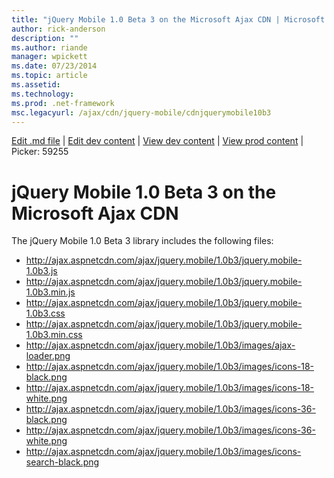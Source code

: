 ```yaml
---
title: "jQuery Mobile 1.0 Beta 3 on the Microsoft Ajax CDN | Microsoft Docs"
author: rick-anderson
description: ""
ms.author: riande
manager: wpickett
ms.date: 07/23/2014
ms.topic: article
ms.assetid: 
ms.technology: 
ms.prod: .net-framework
msc.legacyurl: /ajax/cdn/jquery-mobile/cdnjquerymobile10b3
---
```

[Edit .md file](C:\Projects\msc\dev\Msc.Www\Web.ASP\App_Data\github\ajax\cdn\jquery-mobile\cdnjquerymobile10b3.md) | [Edit dev content](http://www.aspdev.net/umbraco#/content/content/edit/59255) | [View dev content](http://docs.aspdev.net/tutorials/ajax/cdn/jquery-mobile/cdnjquerymobile10b3.html) | [View prod content](http://www.asp.net/ajax/cdn/jquery-mobile/cdnjquerymobile10b3) | Picker: 59255

jQuery Mobile 1.0 Beta 3 on the Microsoft Ajax CDN
====================
The jQuery Mobile 1.0 Beta 3 library includes the following files:

- http://ajax.aspnetcdn.com/ajax/jquery.mobile/1.0b3/jquery.mobile-1.0b3.js
- http://ajax.aspnetcdn.com/ajax/jquery.mobile/1.0b3/jquery.mobile-1.0b3.min.js
- http://ajax.aspnetcdn.com/ajax/jquery.mobile/1.0b3/jquery.mobile-1.0b3.css
- http://ajax.aspnetcdn.com/ajax/jquery.mobile/1.0b3/jquery.mobile-1.0b3.min.css
- http://ajax.aspnetcdn.com/ajax/jquery.mobile/1.0b3/images/ajax-loader.png
- http://ajax.aspnetcdn.com/ajax/jquery.mobile/1.0b3/images/icons-18-black.png
- http://ajax.aspnetcdn.com/ajax/jquery.mobile/1.0b3/images/icons-18-white.png
- http://ajax.aspnetcdn.com/ajax/jquery.mobile/1.0b3/images/icons-36-black.png
- http://ajax.aspnetcdn.com/ajax/jquery.mobile/1.0b3/images/icons-36-white.png
- http://ajax.aspnetcdn.com/ajax/jquery.mobile/1.0b3/images/icons-search-black.png